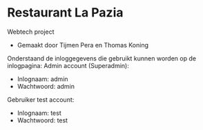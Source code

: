# Restaurant La Pazia
 Webtech project
 - Gemaakt door Tijmen Pera en Thomas Koning

Onderstaand de inloggegevens die gebruikt kunnen worden op de inlogpagina:
   Admin account (Superadmin):
   - Inlognaam: admin
   - Wachtwoord: admin

   Gebruiker test account:
   - Inlognaam: test
   - Wachtwoord: test
